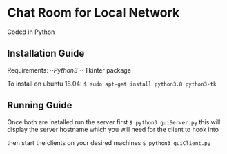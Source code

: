 # Chat Room for Local Network
Coded in Python

## Installation Guide
Requirements:
⋅⋅*Python3
⋅⋅* Tkinter package

To install on ubuntu 18.04:
`$ sudo apt-get install python3.8 python3-tk`

## Running Guide
Once both are installed run the server first
`$ python3 guiServer.py`
this will display the server hostname which you will need for the client to hook into

then start the clients on your desired machines
`$ python3 guiClient.py`